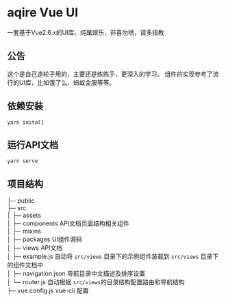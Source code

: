 # aqire Vue UI
一套基于Vue2.6.x的UI库，纯属娱乐，非喜勿喷，请多指教

## 公告
这个是自己造轮子用的，主要还是练练手，更深入的学习。
组件的实现参考了流行的UI库，比如饿了么、蚂蚁金服等等。

## 依赖安装
```
yarn install
```

## 运行API文档
```
yarn serve
```

## 项目结构
├─ public<br>
├─ src<br>
│   ├─ assets<br>
│   ├─ components       API文档页面结构相关组件<br>
│   ├─ mixins           
│   ├─ packages         UI组件源码<br>
│   ├─ views            API文档<br>
│   ├─ example.js       自动将 `src/views` 目录下的示例组件装载到 `src/views` 目录下的组件文档中<br>
│   ├─ navigation.json  导航目录中文描述及排序设置<br>
│   └─ router.js        自动根据 `src/views`的目录结构配置路由和导航结构<br>
├─ vue.config.js        vue-cli 配置<br> 
